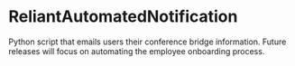 # ReliantAutomatedNotification
Python script that emails users their conference bridge information. Future releases will focus on automating the employee onboarding process.
